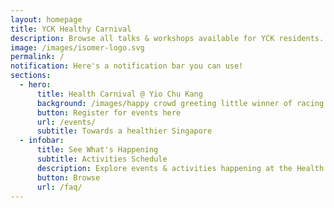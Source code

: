 ```yaml
---
layout: homepage
title: YCK Healthy Carnival
description: Browse all talks & workshops available for YCK residents.
image: /images/isomer-logo.svg
permalink: /
notification: Here's a notification bar you can use!
sections:
  - hero:
      title: Health Carnival @ Yio Chu Kang
      background: /images/happy crowd greeting little winner of racing.jpg
      button: Register for events here
      url: /events/
      subtitle: Towards a healthier Singapore
  - infobar:
      title: See What's Happening
      subtitle: Activities Schedule
      description: Explore events & activities happening at the Health Carnival in YCK
      button: Browse
      url: /faq/
---
```


